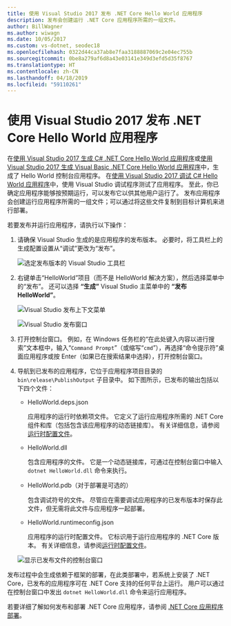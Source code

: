 ```yaml
---
title: 使用 Visual Studio 2017 发布 .NET Core Hello World 应用程序
description: 发布会创建运行 .NET Core 应用程序所需的一组文件。
author: BillWagner
ms.author: wiwagn
ms.date: 10/05/2017
ms.custom: vs-dotnet, seodec18
ms.openlocfilehash: 0322d44ca37ab8e7faa3188887069c2e04ec755b
ms.sourcegitcommit: 0be8a279af6d8a43e03141e349d3efd5d35f8767
ms.translationtype: HT
ms.contentlocale: zh-CN
ms.lasthandoff: 04/18/2019
ms.locfileid: "59110261"
---
```

# <a name="publish-your-net-core-hello-world-application-with-visual-studio-2017"></a>使用 Visual Studio 2017 发布 .NET Core Hello World 应用程序

在[使用 Visual Studio 2017 生成 C# .NET Core Hello World 应用程序](with-visual-studio.md)或[使用 Visual Studio 2017 生成 Visual Basic .NET Core Hello World 应用程序](vb-with-visual-studio.md)中，生成了 Hello World 控制台应用程序。 在[使用 Visual Studio 2017 调试 C# Hello World 应用程序](debugging-with-visual-studio.md)中，使用 Visual Studio 调试程序测试了应用程序。 至此，你已确定应用程序能够按预期运行，可以发布它以供其他用户运行了。 发布应用程序会创建运行应用程序所需的一组文件；可以通过将这些文件复制到目标计算机来进行部署。

若要发布并运行应用程序，请执行以下操作： 

1. 请确保 Visual Studio 生成的是应用程序的发布版本。 必要时，将工具栏上的生成配置设置从“调试”更改为“发布”。

   ![选定发布版本的 Visual Studio 工具栏](media/publishing-with-visual-studio/visual-studio-toolbar-release.png)

1. 右键单击“HelloWorld”项目（而不是 HelloWorld 解决方案），然后选择菜单中的“发布”。 还可以选择 **“生成”** Visual Studio 主菜单中的 **“发布 HelloWorld”**。

   ![Visual Studio 发布上下文菜单](media/publishing-with-visual-studio/publish-context-menu.png)

   ![Visual Studio 发布窗口](media/publishing-with-visual-studio/publish-settings-window.png)

1. 打开控制台窗口。 例如，在 Windows 任务栏的“在此处键入内容以进行搜索”文本框中，输入“`Command Prompt`”（或缩写“`cmd`”），再选择“命令提示符”桌面应用程序或按 Enter（如果已在搜索结果中选择），打开控制台窗口。

1. 导航到已发布的应用程序，它位于应用程序项目目录的 `bin\release\PublishOutput` 子目录中。 如下图所示，已发布的输出包括以下四个文件：

      * HelloWorld.deps.json

         应用程序的运行时依赖项文件。 它定义了运行应用程序所需的 .NET Core 组件和库（包括包含该应用程序的动态链接库）。 有关详细信息，请参阅[运行时配置文件](https://github.com/dotnet/cli/blob/85ca206d84633d658d7363894c4ea9d59e515c1a/Documentation/specs/runtime-configuration-file.md)。
 
      * HelloWorld.dll

         包含应用程序的文件。 它是一个动态链接库，可通过在控制台窗口中输入 `dotnet HelloWorld.dll` 命令来执行。 

      * HelloWorld.pdb（对于部署是可选的）

         包含调试符号的文件。 尽管应在需要调试应用程序的已发布版本时保存此文件，但无需将此文件与应用程序一起部署。

      * HelloWorld.runtimeconfig.json

         应用程序的运行时配置文件。 它标识用于运行应用程序的 .NET Core 版本。 有关详细信息，请参阅[运行时配置文件](https://github.com/dotnet/cli/blob/85ca206d84633d658d7363894c4ea9d59e515c1a/Documentation/specs/runtime-configuration-file.md)。  

   ![显示已发布文件的控制台窗口](media/publishing-with-visual-studio/published-files-output.png)

发布过程中会生成依赖于框架的部署，在此类部署中，若系统上安装了 .NET Core，已发布的应用程序可在 .NET Core 支持的任何平台上运行。 用户可以通过在控制台窗口中发出 `dotnet HelloWorld.dll` 命令来运行应用程序。

若要详细了解如何发布和部署 .NET Core 应用程序，请参阅 [.NET Core 应用程序部署](../../core/deploying/index.md)。
